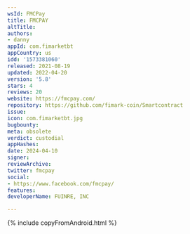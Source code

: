 ```yaml
---
wsId: FMCPay
title: FMCPAY
altTitle: 
authors:
- danny
appId: com.fimarketbt
appCountry: us
idd: '1573381060'
released: 2021-08-19
updated: 2022-04-20
version: '5.8'
stars: 4
reviews: 20
website: https://fmcpay.com/
repository: https://github.com/fimark-coin/Smartcontract
issue: 
icon: com.fimarketbt.jpg
bugbounty: 
meta: obsolete
verdict: custodial
appHashes: 
date: 2024-04-10
signer: 
reviewArchive: 
twitter: fmcpay
social:
- https://www.facebook.com/fmcpay/
features: 
developerName: FUINRE, INC

---
```


{% include copyFromAndroid.html %}